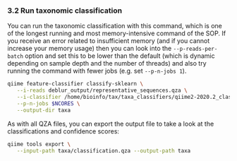### 3.2 Run taxonomic classification

You can run the taxonomic classification with this command, which is one of the longest running and most memory-intensive command of the SOP. If you receive an error related to insufficient memory (and if you cannot increase your memory usage) then you can look into the `--p-reads-per-batch` option and set this to be lower than the default (which is dynamic depending on sample depth and the number of threads) and also try running the command with fewer jobs (e.g. set `--p-n-jobs 1`).

```bash
qiime feature-classifier classify-sklearn \
   --i-reads deblur_output/representative_sequences.qza \
   --i-classifier /home/bioinfo/tax/taxa_classifiers/qiime2-2020.2_classifiers/classifier_silva_132_99_16S.qza \
   --p-n-jobs $NCORES \
   --output-dir taxa
```

As with all QZA files, you can export the output file to take a look at the classifications and confidence scores:

```bash
qiime tools export \
   --input-path taxa/classification.qza --output-path taxa
```
